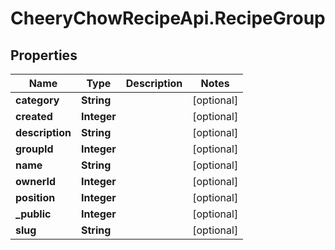 # CheeryChowRecipeApi.RecipeGroup

## Properties
Name | Type | Description | Notes
------------ | ------------- | ------------- | -------------
**category** | **String** |  | [optional] 
**created** | **Integer** |  | [optional] 
**description** | **String** |  | [optional] 
**groupId** | **Integer** |  | [optional] 
**name** | **String** |  | [optional] 
**ownerId** | **Integer** |  | [optional] 
**position** | **Integer** |  | [optional] 
**_public** | **Integer** |  | [optional] 
**slug** | **String** |  | [optional] 


